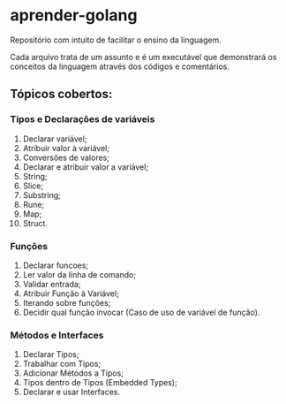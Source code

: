 # aprender-golang
Repositório com intuito de facilitar o ensino da linguagem.

Cada arquivo trata de um assunto e é um executável que demonstrará os conceitos da linguagem através dos códigos e comentários.

## Tópicos cobertos:

### Tipos e Declarações de variáveis
  01. Declarar variável;
  02. Atribuir valor à variável;
  03. Conversões de valores;
  04. Declarar e atribuir valor a variável;
  05. String;
  06. Slice;
  07. Substring;
  08. Rune;
  09. Map;
  10. Struct.
### Funções
  01. Declarar funcoes;
  02. Ler valor da linha de comando;
  03. Validar entrada;
  04. Atribuir Função à Variável;
  05. Iterando sobre funções;
  06. Decidir qual função invocar (Caso de uso de variável de função).
### Métodos e Interfaces
  01. Declarar Tipos;
  02. Trabalhar com Tipos;
  03. Adicionar Métodos a Tipos;
  04. Tipos dentro de Tipos (Embedded Types);
  05. Declarar e usar Interfaces.
